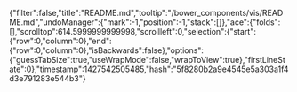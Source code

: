 {"filter":false,"title":"README.md","tooltip":"/bower_components/vis/README.md","undoManager":{"mark":-1,"position":-1,"stack":[]},"ace":{"folds":[],"scrolltop":614.5999999999998,"scrollleft":0,"selection":{"start":{"row":0,"column":0},"end":{"row":0,"column":0},"isBackwards":false},"options":{"guessTabSize":true,"useWrapMode":false,"wrapToView":true},"firstLineState":0},"timestamp":1427542505485,"hash":"5f8280b2a9e4545e5a303a1f4d3e791283e544b3"}
